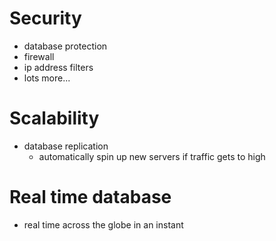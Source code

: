 # Security
* database protection 
* firewall
* ip address filters
* lots more...

# Scalability 
* database replication 
    * automatically spin up new servers if traffic gets to high

# Real time database
* real time across the globe in an instant